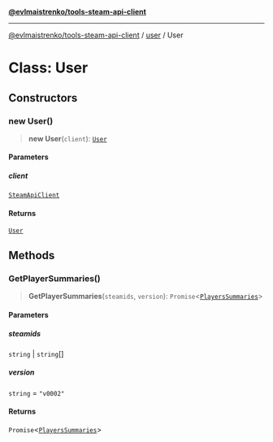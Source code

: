 [**@evlmaistrenko/tools-steam-api-client**](../../../README.md)

---

[@evlmaistrenko/tools-steam-api-client](../../../README.md) / [user](../README.md) / User

# Class: User

## Constructors

### new User()

> **new User**(`client`): [`User`](User.md)

#### Parameters

##### client

[`SteamApiClient`](../../../classes/SteamApiClient.md)

#### Returns

[`User`](User.md)

## Methods

### GetPlayerSummaries()

> **GetPlayerSummaries**(`steamids`, `version`): `Promise`\<[`PlayersSummaries`](../type-aliases/PlayersSummaries.md)\>

#### Parameters

##### steamids

`string` | `string`[]

##### version

`string` = `"v0002"`

#### Returns

`Promise`\<[`PlayersSummaries`](../type-aliases/PlayersSummaries.md)\>
